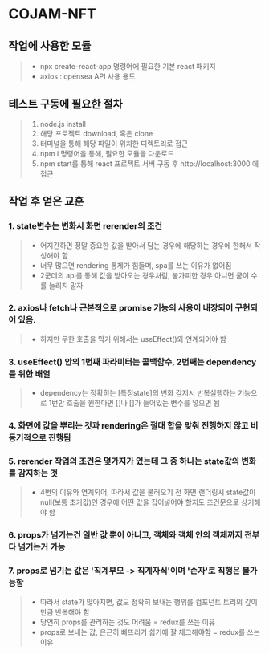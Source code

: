 # COJAM-NFT 

## 작업에 사용한 모듈
> - npx create-react-app 명령어에 필요한 기본 react 패키지
> - axios : opensea API 사용 용도

## 테스트 구동에 필요한 절차 

> 1. node.js install
> 2. 해당 프로젝트 download, 혹은 clone
> 3. 터미널을 통해 해당 파일이 위치한 디렉토리로 접근
> 4. npm i 명령어을 통해, 필요한 모듈을 다운로드
> 5. npm start를 통해 react 프로젝트 서버 구동 후 http://localhost:3000 에 접근

## 작업 후 얻은 교훈
### 1. state변수는 변화시 화면 rerender의 조건 
  > - 어지간하면 정말 중요한 값을 받아서 담는 경우에 해당하는 경우에 한해서 작성해야 함
  > - 너무 많으면 rendering 통제가 힘들며, spa를 쓰는 이유가 없어짐
  > - 2군데의 api를 통해 값을 받아오는 경우처럼, 불가피한 경우 아니면 굳이 수를 늘리지 말자
### 2. axios나 fetch나 근본적으로 promise 기능의 사용이 내장되어 구현되어 있음. 
  > - 하지만 무한 호출을 막기 위해서는 useEffect()와 연계되어야 함
### 3. useEffect() 안의 1번째 파라미터는 콜백함수, 2번째는 dependency를 위한 배열
  > - dependency는 정확히는 [특정state]의 변화 감지시 반복실행하는 기능으로 1번만 호출을 원한다면 []나 []가 들어있는 변수를 넣으면 됨
### 4. 화면에 값을 뿌리는 것과 rendering은 절대 합을 맞춰 진행하지 않고 비동기적으로 진행됨
### 5. rerender 작업의 조건은 몇가지가 있는데 그 중 하나는 state값의 변화를 감지하는 것
  > - 4번의 이유와 연계되어, 따라서 값을 불러오기 전 화면 랜더링시 state값이 null(보통 초기값)인 경우에 어떤 값을 집어넣어야 할지도 조건문으로 상기해야 함
### 6. props가 넘기는건 일반 값 뿐이 아니고, 객체와 객체 안의 객체까지 전부 다 넘기는거 가능
### 7. props로 넘기는 값은 '직계부모 -> 직계자식'이며 '손자'로 직행은 불가능함
  > - 따라서 state가 많아지면, 값도 정확히 보내는 행위를 컴포넌트 트리의 깊이만큼 반복해야 함 
  > - 당연히 props를 관리하는 것도 어려움 = redux를 쓰는 이유
  > - props로 보내는 값, 은근히 빠뜨리기 쉽기에 잘 체크해야함 = redux를 쓰는 이유
